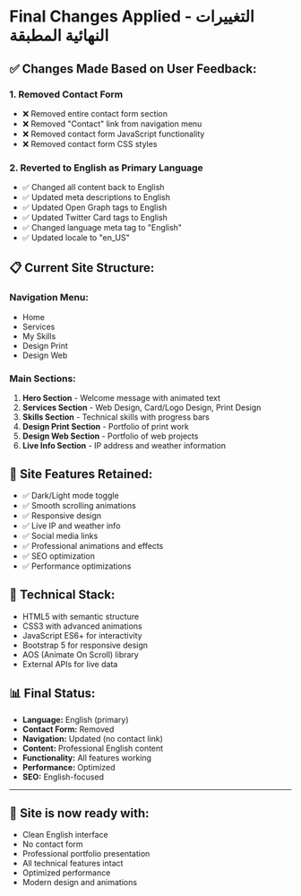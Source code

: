 # Final Changes Applied - التغييرات النهائية المطبقة

## ✅ **Changes Made Based on User Feedback:**

### 1. **Removed Contact Form**
- ❌ Removed entire contact form section
- ❌ Removed "Contact" link from navigation menu
- ❌ Removed contact form JavaScript functionality
- ❌ Removed contact form CSS styles

### 2. **Reverted to English as Primary Language**
- ✅ Changed all content back to English
- ✅ Updated meta descriptions to English
- ✅ Updated Open Graph tags to English
- ✅ Updated Twitter Card tags to English
- ✅ Changed language meta tag to "English"
- ✅ Updated locale to "en_US"

## 📋 **Current Site Structure:**

### **Navigation Menu:**
- Home
- Services  
- My Skills
- Design Print
- Design Web

### **Main Sections:**
1. **Hero Section** - Welcome message with animated text
2. **Services Section** - Web Design, Card/Logo Design, Print Design
3. **Skills Section** - Technical skills with progress bars
4. **Design Print Section** - Portfolio of print work
5. **Design Web Section** - Portfolio of web projects
6. **Live Info Section** - IP address and weather information

## 🎯 **Site Features Retained:**
- ✅ Dark/Light mode toggle
- ✅ Smooth scrolling animations
- ✅ Responsive design
- ✅ Live IP and weather info
- ✅ Social media links
- ✅ Professional animations and effects
- ✅ SEO optimization
- ✅ Performance optimizations

## 🔧 **Technical Stack:**
- HTML5 with semantic structure
- CSS3 with advanced animations
- JavaScript ES6+ for interactivity
- Bootstrap 5 for responsive design
- AOS (Animate On Scroll) library
- External APIs for live data

## 📊 **Final Status:**
- **Language:** English (primary)
- **Contact Form:** Removed
- **Navigation:** Updated (no contact link)
- **Content:** Professional English content
- **Functionality:** All features working
- **Performance:** Optimized
- **SEO:** English-focused

---

## 🎉 **Site is now ready with:**
- Clean English interface
- No contact form
- Professional portfolio presentation
- All technical features intact
- Optimized performance
- Modern design and animations
